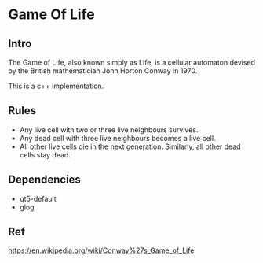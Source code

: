 # Game Of Life
## Intro
The Game of Life, also known simply as Life, is a cellular automaton devised by the British mathematician John Horton Conway in 1970.

This is a c++ implementation. 

## Rules
* Any live cell with two or three live neighbours survives.
* Any dead cell with three live neighbours becomes a live cell.
* All other live cells die in the next generation. Similarly, all other dead cells stay dead.
## Dependencies
* qt5-default
* glog
## Ref
https://en.wikipedia.org/wiki/Conway%27s_Game_of_Life
